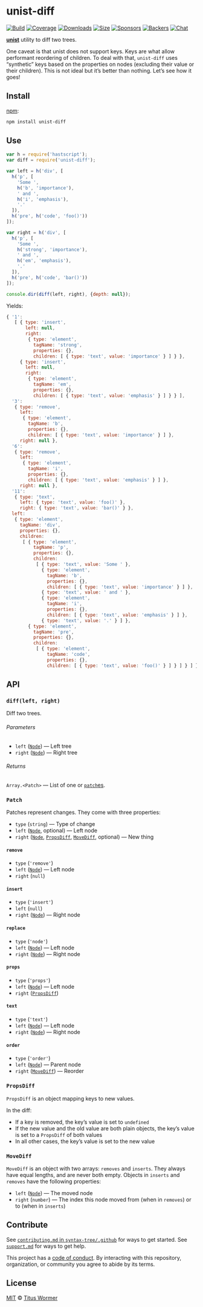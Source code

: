 # unist-diff

[![Build][build-badge]][build]
[![Coverage][coverage-badge]][coverage]
[![Downloads][downloads-badge]][downloads]
[![Size][size-badge]][size]
[![Sponsors][sponsors-badge]][collective]
[![Backers][backers-badge]][collective]
[![Chat][chat-badge]][chat]

[**unist**][unist] utility to diff two trees.

One caveat is that unist does not support keys.
Keys are what allow performant reordering of children.
To deal with that, `unist-diff` uses “synthetic” keys based on the properties
on nodes (excluding their value or their children).
This is not ideal but it’s better than nothing.
Let’s see how it goes!

## Install

[npm][]:

```sh
npm install unist-diff
```

## Use

```js
var h = require('hastscript');
var diff = require('unist-diff');

var left = h('div', [
  h('p', [
    'Some ',
    h('b', 'importance'),
    ' and ',
    h('i', 'emphasis'),
    '.'
  ]),
  h('pre', h('code', 'foo()'))
]);

var right = h('div', [
  h('p', [
    'Some ',
    h('strong', 'importance'),
    ' and ',
    h('em', 'emphasis'),
    '.'
  ]),
  h('pre', h('code', 'bar()'))
]);

console.dir(diff(left, right), {depth: null});
```

Yields:

```js
{ '1':
   [ { type: 'insert',
       left: null,
       right:
        { type: 'element',
          tagName: 'strong',
          properties: {},
          children: [ { type: 'text', value: 'importance' } ] } },
     { type: 'insert',
       left: null,
       right:
        { type: 'element',
          tagName: 'em',
          properties: {},
          children: [ { type: 'text', value: 'emphasis' } ] } } ],
  '3':
   { type: 'remove',
     left:
      { type: 'element',
        tagName: 'b',
        properties: {},
        children: [ { type: 'text', value: 'importance' } ] },
     right: null },
  '6':
   { type: 'remove',
     left:
      { type: 'element',
        tagName: 'i',
        properties: {},
        children: [ { type: 'text', value: 'emphasis' } ] },
     right: null },
  '11':
   { type: 'text',
     left: { type: 'text', value: 'foo()' },
     right: { type: 'text', value: 'bar()' } },
  left:
   { type: 'element',
     tagName: 'div',
     properties: {},
     children:
      [ { type: 'element',
          tagName: 'p',
          properties: {},
          children:
           [ { type: 'text', value: 'Some ' },
             { type: 'element',
               tagName: 'b',
               properties: {},
               children: [ { type: 'text', value: 'importance' } ] },
             { type: 'text', value: ' and ' },
             { type: 'element',
               tagName: 'i',
               properties: {},
               children: [ { type: 'text', value: 'emphasis' } ] },
             { type: 'text', value: '.' } ] },
        { type: 'element',
          tagName: 'pre',
          properties: {},
          children:
           [ { type: 'element',
               tagName: 'code',
               properties: {},
               children: [ { type: 'text', value: 'foo()' } ] } ] } ] } }
```

## API

### `diff(left, right)`

Diff two trees.

###### Parameters

*   `left` ([`Node`][node])
    — Left tree
*   `right` ([`Node`][node])
    — Right tree

###### Returns

`Array.<Patch>` — List of one or [`patch`es][patch].

### `Patch`

Patches represent changes.
They come with three properties:

*   `type` (`string`)
    — Type of change
*   `left` ([`Node`][node], optional)
    — Left node
*   `right` ([`Node`][node], [`PropsDiff`][propsdiff], [`MoveDiff`][movediff],
    optional)
    — New thing

#### `remove`

*   `type` (`'remove'`)
*   `left` ([`Node`][node])
    — Left node
*   `right` (`null`)

#### `insert`

*   `type` (`'insert'`)
*   `left` (`null`)
*   `right` ([`Node`][node])
    — Right node

#### `replace`

*   `type` (`'node'`)
*   `left` ([`Node`][node])
    — Left node
*   `right` ([`Node`][node])
    — Right node

#### `props`

*   `type` (`'props'`)
*   `left` ([`Node`][node])
    — Left node
*   `right` ([`PropsDiff`][propsdiff])

#### `text`

*   `type` (`'text'`)
*   `left` ([`Node`][node])
    — Left node
*   `right` ([`Node`][node])
    — Right node

#### `order`

*   `type` (`'order'`)
*   `left` ([`Node`][node])
    — Parent node
*   `right` ([`MoveDiff`][movediff])
    — Reorder

### `PropsDiff`

`PropsDiff` is an object mapping keys to new values.

In the diff:

*   If a key is removed, the key’s value is set to `undefined`
*   If the new value and the old value are both plain objects, the key’s
    value is set to a `PropsDiff` of both values
*   In all other cases, the key’s value is set to the new value

### `MoveDiff`

`MoveDiff` is an object with two arrays: `removes` and `inserts`.
They always have equal lengths, and are never both empty.
Objects in `inserts` and `removes` have the following properties:

*   `left` ([`Node`][node]) — The moved node
*   `right` (`number`)
    — The index this node moved from (when in `removes`) or to (when in
    `inserts`)

## Contribute

See [`contributing.md` in `syntax-tree/.github`][contributing] for ways to get
started.
See [`support.md`][support] for ways to get help.

This project has a [code of conduct][coc].
By interacting with this repository, organization, or community you agree to
abide by its terms.

## License

[MIT][license] © [Titus Wormer][author]

<!-- Definitions -->

[build-badge]: https://img.shields.io/travis/syntax-tree/unist-diff.svg

[build]: https://travis-ci.org/syntax-tree/unist-diff

[coverage-badge]: https://img.shields.io/codecov/c/github/syntax-tree/unist-diff.svg

[coverage]: https://codecov.io/github/syntax-tree/unist-diff

[downloads-badge]: https://img.shields.io/npm/dm/unist-diff.svg

[downloads]: https://www.npmjs.com/package/unist-diff

[size-badge]: https://img.shields.io/bundlephobia/minzip/unist-diff.svg

[size]: https://bundlephobia.com/result?p=unist-diff

[sponsors-badge]: https://opencollective.com/unified/sponsors/badge.svg

[backers-badge]: https://opencollective.com/unified/backers/badge.svg

[collective]: https://opencollective.com/unified

[chat-badge]: https://img.shields.io/badge/chat-spectrum-7b16ff.svg

[chat]: https://spectrum.chat/unified/syntax-tree

[npm]: https://docs.npmjs.com/cli/install

[license]: license

[author]: https://wooorm.com

[contributing]: https://github.com/syntax-tree/.github/blob/HEAD/contributing.md

[support]: https://github.com/syntax-tree/.github/blob/HEAD/support.md

[coc]: https://github.com/syntax-tree/.github/blob/HEAD/code-of-conduct.md

[unist]: https://github.com/syntax-tree/unist

[node]: https://github.com/syntax-tree/unist#node

[patch]: #patch

[propsdiff]: #propsdiff

[movediff]: #movediff
